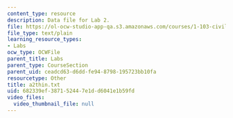 ```yaml
---
content_type: resource
description: Data file for Lab 2.
file: https://ol-ocw-studio-app-qa.s3.amazonaws.com/courses/1-103-civil-engineering-materials-laboratory-spring-2004/682339ef387152447e1dd6041e1b59fd_a2thin.txt
file_type: text/plain
learning_resource_types:
- Labs
ocw_type: OCWFile
parent_title: Labs
parent_type: CourseSection
parent_uid: ceadcd63-d6dd-fe94-8798-195723bb10fa
resourcetype: Other
title: a2thin.txt
uid: 682339ef-3871-5244-7e1d-d6041e1b59fd
video_files:
  video_thumbnail_file: null
---
```

